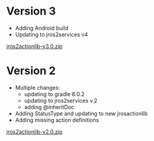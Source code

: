 # Version 3

- Adding Android build
- Updating to jros2services v4

[jros2actionlib-v3.0.zip](https://github.com/pinorobotics/jros2actionlib/raw/main/jros2actionlib/release/jros2actionlib-v3.0.zip)

# Version 2

- Multiple changes:
    - updating to gradle 8.0.2
    - updating to jros2services v.2
    - adding @inheritDoc
- Adding StatusType and updating to new jrosactionlib
- Adding missing action definitions

[jros2actionlib-v2.0.zip](https://github.com/pinorobotics/jros2actionlib/raw/main/jros2actionlib/release/jros2actionlib-v2.0.zip)